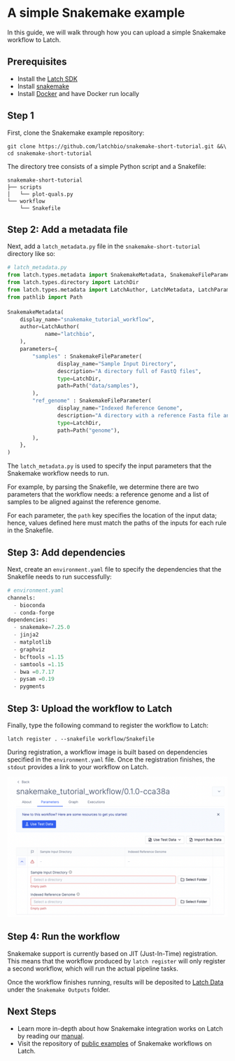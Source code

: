 # A simple Snakemake example

In this guide, we will walk through how you can upload a simple Snakemake workflow to Latch.

## Prerequisites

* Install the [Latch SDK](https://github.com/latchbio/latch#installation)
* Install [snakemake](https://snakemake.readthedocs.io/en/stable/getting_started/installation.html)
* Install [Docker](https://www.docker.com/get-started/) and have Docker run locally

## Step 1
First, clone the Snakemake example repository:

```console
git clone https://github.com/latchbio/snakemake-short-tutorial.git &&\
cd snakemake-short-tutorial
```

The directory tree consists of a simple Python script and a Snakefile:
```
snakemake-short-tutorial
├── scripts
│   └── plot-quals.py
└── workflow
    └── Snakefile
```

## Step 2: Add a metadata file
Next, add a `latch_metadata.py` file in the `snakemake-short-tutorial` directory like so:

```python
# latch_metadata.py
from latch.types.metadata import SnakemakeMetadata, SnakemakeFileParameter
from latch.types.directory import LatchDir
from latch.types.metadata import LatchAuthor, LatchMetadata, LatchParameter
from pathlib import Path

SnakemakeMetadata(
    display_name="snakemake_tutorial_workflow",
    author=LatchAuthor(
            name="latchbio",
    ),
    parameters={
        "samples" : SnakemakeFileParameter(
                display_name="Sample Input Directory",
                description="A directory full of FastQ files",
                type=LatchDir,
                path=Path("data/samples"),
        ),
        "ref_genome" : SnakemakeFileParameter(
                display_name="Indexed Reference Genome",
                description="A directory with a reference Fasta file and the 6 index files produced from `bwa index`",
                type=LatchDir,
                path=Path("genome"),
        ),
    },
)
```

The `latch_metadata.py` is used to specify the input parameters that the Snakemake workflow needs to run.

For example, by parsing the Snakefile, we determine there are two parameters that the workflow needs: a reference genome and a list of samples to be aligned against the reference genome.

For each parameter, the `path` key specifies the location of the input data; hence, values defined here must match the paths of the inputs for each rule in the Snakefile.

## Step 3: Add dependencies

Next, create an `environment.yaml` file to specify the dependencies that the Snakefile needs to run successfully:

```python
# environment.yaml
channels:
  - bioconda
  - conda-forge
dependencies:
  - snakemake=7.25.0
  - jinja2
  - matplotlib
  - graphviz
  - bcftools =1.15
  - samtools =1.15
  - bwa =0.7.17
  - pysam =0.19
  - pygments
```

## Step 3: Upload the workflow to Latch

Finally, type the following command to register the workflow to Latch:

```console
latch register . --snakefile workflow/Snakefile
```

During registration, a workflow image is built based on dependencies specified in the `environment.yaml` file. Once the registration finishes, the `stdout` provides a link to your workflow on Latch.

![Snakemake workflow interface on Latch](../assets/snakemake/tutorial.png)

## Step 4: Run the workflow
Snakemake support is currently based on JIT (Just-In-Time) registration. This means that the workflow produced by `latch register` will only register a second workflow, which will run the actual pipeline tasks.

Once the workflow finishes running, results will be deposited to [Latch Data](https://console.latch.bio/data) under the `Snakemake Outputs` folder.

## Next Steps

* Learn more in-depth about how Snakemake integration works on Latch by reading our [manual](../manual/snakemake.md).
* Visit the repository of [public examples](https://github.com/latchbio/latch-snakemake-examples) of Snakemake workflows on Latch.
